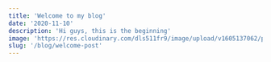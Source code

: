 ```yaml
---
title: 'Welcome to my blog'
date: '2020-11-10'
description: 'Hi guys, this is the beginning'
image: 'https://res.cloudinary.com/dls511fr9/image/upload/v1605137062/portfolio/blog/welcome-post.jpg'
slug: '/blog/welcome-post'
---
```

